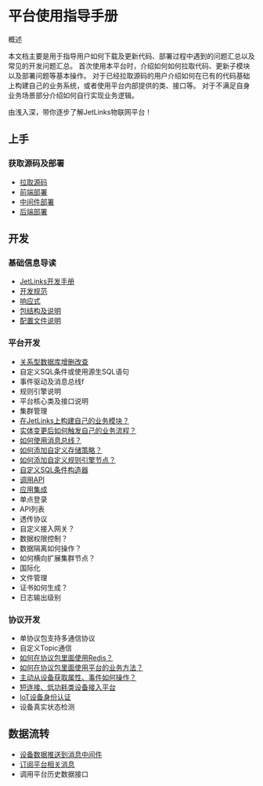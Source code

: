 # 平台使用指导手册

<div class='explanation primary'>
<p class='explanation-title-warp'>
  <span class='iconfont icon-bangzhu explanation-icon'></span>
  <span class='explanation-title font-weight'>概述</span>
</p>
  <p>本文档主要是用于指导用户如何下载及更新代码、部署过程中遇到的问题汇总以及常见的开发问题汇总。 首次使用本平台时，介绍如何如何拉取代码、更新子模块以及部署问题等基本操作。 
对于已经拉取源码的用户介绍如何在已有的代码基础上构建自己的业务系统，或者使用平台内部提供的类、接口等。
对于不满足自身业务场景部分介绍如何自行实现业务逻辑。</p>
  <p>由浅入深，带你逐步了解JetLinks物联网平台！</p>
</div>

## 上手

### 获取源码及部署

- <a target='_self' href='/dev-guide/pull-code.html'>
   拉取源码</a>
- <a target='_self' href='/dev-guide/ui-deploy.html'>
   前端部署</a>
- <a target='_self' href='/dev-guide/middleware-deploy.html'>
   中间件部署</a>
- <a target='_self' href='/dev-guide/java-deploy.html'>
   后端部署</a>

## 开发

### 基础信息导读
- <a target="" href="/dev-guide/start.html">JetLinks开发手册</a>
- <a target="" href="/dev-guide/specification.html">开发规范</a>
- <a target="" href="/dev-guide/reactor.html">响应式</a>
- <a target="" href="/dev-guide/package-structure.html">包结构及说明</a>
- <a target="" href="/dev-guide/config-info.html">配置文件说明</a>

### 平台开发
- <a target="" href="/dev-guide/crud.html">关系型数据库增删改查</a>
- 自定义SQL条件或使用源生SQL语句
- 事件驱动及消息总线f
- 规则引擎说明
- 平台核心类及接口说明
- 集群管理
- <a target='_self' href='/dev-guide/custom-code-guide.html'>
   在JetLinks上构建自己的业务模块？</a>
- <a target='_self' href='/dev-guide/jetlinks-event-listener.html'>
   实体变更后如何触发自己的业务流程？</a>
- <a target='_self' href='/dev-guide/subscribe-device-message.html'>
   如何使用消息总线？</a>
- <a target='_self' href='/dev-guide/custom-storage-strategy.html'>
  如何添加自定义存储策略？</a>
- <a target='_self' href='/dev-guide/rule-engine.html'>
  如何添加自定义规则引擎节点？</a>
- <a target='_self' href='/dev-guide/diy-term-builder.html'>
  自定义SQL条件构造器</a>
- <a target='_self' href='/dev-guide/request-jetlinks-interface.html'>
   调用API</a>
- <a target='_self' href='/dev-guide/application-integration.html'>
   应用集成</a>
- 单点登录
- API列表
- 透传协议
- 自定义接入网关？
- 数据权限控制？
- 数据隔离如何操作？
- 如何横向扩展集群节点？
- 国际化
- 文件管理
- 证书如何生成？
- 日志输出级别

### 协议开发

- 单协议包支持多通信协议
- 自定义Topic通信
- <a target='_self' href='/dev-guide/protocol-redis.html'>
  如何在协议包里面使用Redis？</a>
- <a target='_self' href='/dev-guide/jetlinks-protocol-use-business-method.html'>
  如何在协议包里面使用平台的业务方法？</a>
- <a target='_self' href='/dev-guide/poll-device-data.html'>
   主动从设备获取属性、事件如何操作？</a>
- <a target='_self' href='/dev-guide/sort-link.html'>
   短连接、低功耗类设备接入平台 </a>
- <a target='_self' href='/dev-guide/IoT_device_identity_authentication.html'>
   IoT设备身份认证</a>
- 设备真实状态检测

## 数据流转

- <a target='_self' href='/dev-guide/push-to-message-middleware.html'>
   设备数据推送到消息中间件</a>
- <a target='_self' href='/dev-guide/subs-platform-message.html'>
   订阅平台相关消息</a>
- 调用平台历史数据接口

[//]: # (## 系统压力测试)

[//]: # ()

[//]: # (- 压测场景)

[//]: # (- 压测脚本)

[//]: # (- 模拟并发)
